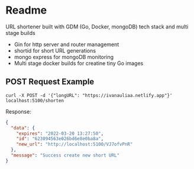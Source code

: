 # Readme

URL shortener built with GDM (Go, Docker, mongoDB) tech stack and multi stage builds

- Gin for http server and router management
- shortid for short URL generations
- mongo express for mongoDB monitoring
- Multi stage docker builds for creatine tiny Go images

## POST Request Example

```curl
curl -X POST -d '{"longURL": "https://ivanauliaa.netlify.app"}' localhost:5100/shorten
```

Response:
```json
{
  "data": {
    "expires": "2022-03-20 13:27:50",
    "id": "623094563e026bd6e8e0ba8a",
    "new_url": "http://localhost:5100/VJ7ofvPnR"
  },
  "message": "Success create new short URL"
}
```
